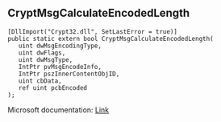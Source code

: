 ## CryptMsgCalculateEncodedLength

```
[DllImport("Crypt32.dll", SetLastError = true)]
public static extern bool CryptMsgCalculateEncodedLength(
   uint dwMsgEncodingType,
   uint dwFlags,
   uint dwMsgType,
   IntPtr pvMsgEncodeInfo,
   IntPtr pszInnerContentObjID,
   uint cbData,
   ref uint pcbEncoded
);
```

Microsoft documentation: [Link](https://docs.microsoft.com/en-us/windows/win32/api/wincrypt/nf-wincrypt-cryptmsgcalculateencodedlength)
